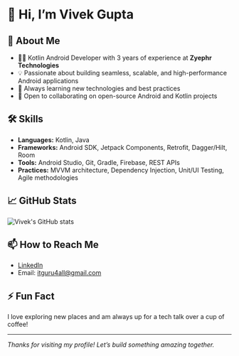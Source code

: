 # 👋 Hi, I’m Vivek Gupta

## 🚀 About Me

- 🧑‍💻 Kotlin Android Developer with 3 years of experience at **Zyephr Technologies**
- 💡 Passionate about building seamless, scalable, and high-performance Android applications
- 🌱 Always learning new technologies and best practices
- 🤝 Open to collaborating on open-source Android and Kotlin projects

## 🛠️ Skills

- **Languages:** Kotlin, Java
- **Frameworks:** Android SDK, Jetpack Components, Retrofit, Dagger/Hilt, Room
- **Tools:** Android Studio, Git, Gradle, Firebase, REST APIs
- **Practices:** MVVM architecture, Dependency Injection, Unit/UI Testing, Agile methodologies

## 📈 GitHub Stats

![Vivek's GitHub stats](https://github-readme-stats.vercel.app/api?username=vivekgupta4git&show_icons=true&theme=radical)

## 📫 How to Reach Me

- [LinkedIn](https://www.linkedin.com/in/your-linkedin)  
- Email: itguru4all@gmail.com

## ⚡ Fun Fact

I love exploring new places and am always up for a tech talk over a cup of coffee!

---

_Thanks for visiting my profile! Let’s build something amazing together._
